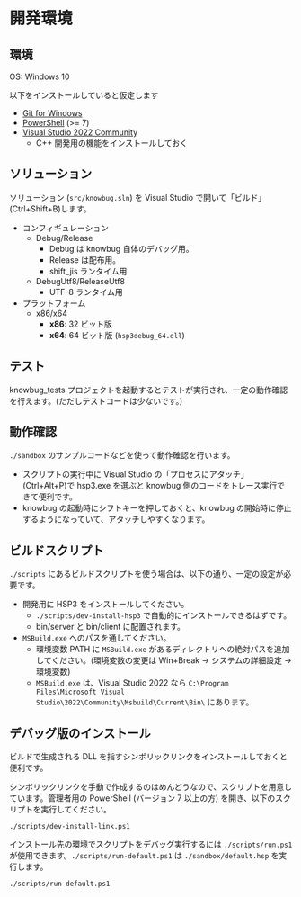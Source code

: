 # 開発環境

## 環境

OS: Windows 10

以下をインストールしていると仮定します

- [Git for Windows](https://gitforwindows.org/)
- [PowerShell](https://github.com/PowerShell/PowerShell/releases/latest) (>= 7)
- [Visual Studio 2022 Community](https://visualstudio.microsoft.com/vs)
    - C++ 開発用の機能をインストールしておく

## ソリューション

ソリューション (`src/knowbug.sln`) を Visual Studio で開いて「ビルド」(Ctrl+Shift+B)します。

- コンフィギュレーション
    - Debug/Release
        - Debug は knowbug 自体のデバッグ用。
        - Release は配布用。
        - shift_jis ランタイム用
    - DebugUtf8/ReleaseUtf8
        - UTF-8 ランタイム用
- プラットフォーム
    - x86/x64
        - **x86**: 32 ビット版
        - **x64**: 64 ビット版 (`hsp3debug_64.dll`)

## テスト

knowbug_tests プロジェクトを起動するとテストが実行され、一定の動作確認を行えます。(ただしテストコードは少ないです。)

## 動作確認

`./sandbox` のサンプルコードなどを使って動作確認を行います。

- スクリプトの実行中に Visual Studio の「プロセスにアタッチ」(Ctrl+Alt+P)で hsp3.exe を選ぶと knowbug 側のコードをトレース実行できて便利です。
- knowbug の起動時にシフトキーを押しておくと、knowbug の開始時に停止するようになっていて、アタッチしやすくなります。

## ビルドスクリプト

`./scripts` にあるビルドスクリプトを使う場合は、以下の通り、一定の設定が必要です。

- 開発用に HSP3 をインストールしてください。
    - `./scripts/dev-install-hsp3` で自動的にインストールできるはずです。
    - bin/server と bin/client に配置されます。
- `MSBuild.exe` へのパスを通してください。
    - 環境変数 PATH に `MSBuild.exe` があるディレクトリへの絶対パスを追加してください。(環境変数の変更は Win+Break → システムの詳細設定 → 環境変数)
    - `MSBuild.exe` は、Visual Studio 2022 なら `C:\Program Files\Microsoft Visual Studio\2022\Community\Msbuild\Current\Bin\` にあります。

## デバッグ版のインストール

ビルドで生成される DLL を指すシンボリックリンクをインストールしておくと便利です。

シンボリックリンクを手動で作成するのはめんどうなので、スクリプトを用意しています。管理者用の PowerShell (バージョン 7 以上の方) を開き、以下のスクリプトを実行してください。

```pwsh
./scripts/dev-install-link.ps1
```

インストール先の環境でスクリプトをデバッグ実行するには `./scripts/run.ps1` が使用できます。`./scripts/run-default.ps1` は `./sandbox/default.hsp` を実行します。

```pwsh
./scripts/run-default.ps1
```
